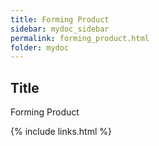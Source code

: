 ```yaml
---
title: Forming Product
sidebar: mydoc_sidebar
permalink: forming_product.html
folder: mydoc
---
```


## Title
Forming Product


{% include links.html %}
